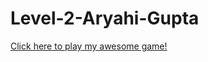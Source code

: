 # Level-2-Aryahi-Gupta
<a href="https://github.com/acutiepieg/Level-2-Aryahi-Gupta/blob/master/PacGirl/PacGirl.jar?raw=true">Click here to play my awesome game!</a>
